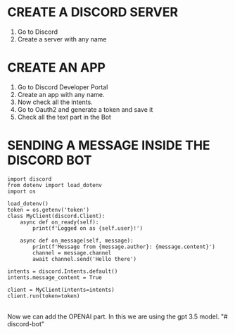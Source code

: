 <h1>CREATE A DISCORD SERVER</h1>
<ol>
<li>Go to Discord</li>
<li>Create a server with any name</li>
</ol>
<h1>CREATE AN APP</h1>
<ol>
<li>Go to Discord Developer Portal</li>
<li>Create an app with any name.</li>
<li>Now check all the intents.</li>
<li>Go to Oauth2 and generate a token and save it</li>
<li>Check all the text part in the Bot</li>
</ol>
<h1>SENDING A MESSAGE INSIDE THE DISCORD BOT</h1>

```bazaar
import discord
from dotenv import load_dotenv
import os

load_dotenv()
token = os.getenv('token')
class MyClient(discord.Client):
    async def on_ready(self):
        print(f'Logged on as {self.user}!')

    async def on_message(self, message):
        print(f'Message from {message.author}: {message.content}')
        channel = message.channel
        await channel.send('Hello there')

intents = discord.Intents.default()
intents.message_content = True

client = MyClient(intents=intents)
client.run(token=token)

```
<br/>
Now we can add the OPENAI part. In this we are using the gpt 3.5 model.
"# discord-bot" 
